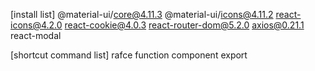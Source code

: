 [install list]
@material-ui/core@4.11.3
@material-ui/icons@4.11.2
react-icons@4.2.0
react-cookie@4.0.3
react-router-dom@5.2.0
axios@0.21.1
react-modal


[shortcut command list]
rafce function component export 